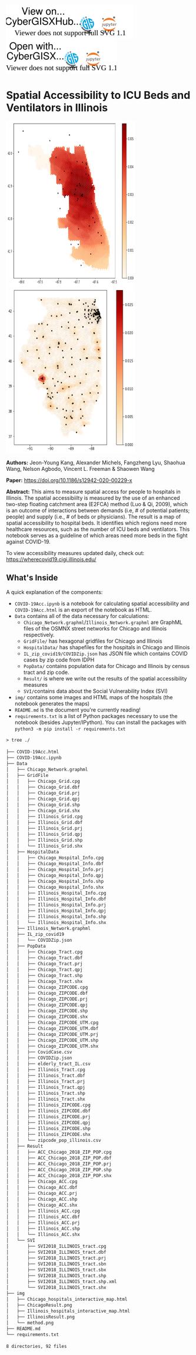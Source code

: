 [![View on CyberGISXHub](img/ViewonCyberGISXHub.svg)](https://cybergisx.cigi.illinois.edu/hub/user-redirect/git-pull?repo=https%3A%2F%2Fgithub.com%2Fcybergis%2FCOVID-19AccessibilityNotebook&urlpath=tree%2FCOVID-19AccessibilityNotebook%2FCOVID-19Acc.ipynb&branch=main)
[![Open with CyberGISX](img/OpenwithCyberGISX.svg)](https://cybergisx.cigi.illinois.edu/hub/user-redirect/git-pull?repo=https%3A%2F%2Fgithub.com%2Fcybergis%2FCOVID-19AccessibilityNotebook&urlpath=tree%2FCOVID-19AccessibilityNotebook%2FCOVID-19Acc.ipynb&branch=main)

# Spatial Accessibility to ICU Beds and Ventilators in Illinois

<div>
    <img src="img/ChicagoResult.png" height="450" width="350"/>
    <img src="img/IllinoisResult.png" height="450" width="350"/>
</div>

**Authors:** Jeon-Young Kang, Alexander Michels, Fangzheng Lyu, Shaohua Wang, Nelson Agbodo, Vincent L. Freeman & Shaowen Wang

**Paper:** https://doi.org/10.1186/s12942-020-00229-x

**Abstract:** This aims to measure spatial access for people to hospitals in Illinois. The spatial accessibiilty is measured by the use of an enhanced two-step floating catchment area (E2FCA) method (Luo & Qi, 2009), which is an outcome of interactions between demands (i.e, # of potential patients; people) and supply (i.e., # of beds or physicians). The result is a map of spatial accessibility to hospital beds. It identifies which regions need more healthcare resources, such as the number of ICU beds and ventilators. This notebook serves as a guideline of which areas need more beds in the fight against COVID-19.

To view accessibility measures updated daily, check out: https://wherecovid19.cigi.illinois.edu/


## What's Inside

A quick explanation of the components:

* `COVID-19Acc.ipynb` is a notebook for calculating spatial accessibility and `COVID-19Acc.html` is an export of the notebook as HTML.
* `Data` contains all of the data necessary for calculations:
  * `Chicago_Network.graphml`/`Illinois_Network.graphml` are GraphML files of the OSMNX street networks for Chicago and Illinois respectively.
  * `GridFile/` has hexagonal gridfiles for Chicago and Illinois
  * `HospitalData/` has shapefiles for the hospitals in Chicago and Illinois
  * `IL_zip_covid19/COVIDZip.json` has JSON file which contains COVID cases by zip code from IDPH
  * `PopData/` contains population data for Chicago and Illinois by census tract and zip code.
  * `Result/` is where we write out the results of the spatial accessibility measures
  * `SVI/`contains data about the Social Vulnerability Index (SVI)
* `img/` contains some images and HTML maps of the hospitals (the notebook generates the maps)
* `README.md` is the document you're currently reading!
* `requirements.txt` is a list of Python packages necessary to use the notebook (besides Jupyter/IPython). You can install the packages with `python3 -m pip install -r requirements.txt`

```
> tree ./

├── COVID-19Acc.html
├── COVID-19Acc.ipynb
├── Data
│   ├── Chicago_Network.graphml
│   ├── GridFile
│   │   ├── Chicago_Grid.cpg
│   │   ├── Chicago_Grid.dbf
│   │   ├── Chicago_Grid.prj
│   │   ├── Chicago_Grid.qpj
│   │   ├── Chicago_Grid.shp
│   │   ├── Chicago_Grid.shx
│   │   ├── Illinois_Grid.cpg
│   │   ├── Illinois_Grid.dbf
│   │   ├── Illinois_Grid.prj
│   │   ├── Illinois_Grid.qpj
│   │   ├── Illinois_Grid.shp
│   │   └── Illinois_Grid.shx
│   ├── HospitalData
│   │   ├── Chicago_Hospital_Info.cpg
│   │   ├── Chicago_Hospital_Info.dbf
│   │   ├── Chicago_Hospital_Info.prj
│   │   ├── Chicago_Hospital_Info.qpj
│   │   ├── Chicago_Hospital_Info.shp
│   │   ├── Chicago_Hospital_Info.shx
│   │   ├── Illinois_Hospital_Info.cpg
│   │   ├── Illinois_Hospital_Info.dbf
│   │   ├── Illinois_Hospital_Info.prj
│   │   ├── Illinois_Hospital_Info.qpj
│   │   ├── Illinois_Hospital_Info.shp
│   │   └── Illinois_Hospital_Info.shx
│   ├── Illinois_Network.graphml
│   ├── IL_zip_covid19
│   │   └── COVIDZip.json
│   ├── PopData
│   │   ├── Chicago_Tract.cpg
│   │   ├── Chicago_Tract.dbf
│   │   ├── Chicago_Tract.prj
│   │   ├── Chicago_Tract.qpj
│   │   ├── Chicago_Tract.shp
│   │   ├── Chicago_Tract.shx
│   │   ├── Chicago_ZIPCODE.cpg
│   │   ├── Chicago_ZIPCODE.dbf
│   │   ├── Chicago_ZIPCODE.prj
│   │   ├── Chicago_ZIPCODE.qpj
│   │   ├── Chicago_ZIPCODE.shp
│   │   ├── Chicago_ZIPCODE.shx
│   │   ├── Chicago_ZIPCODE_UTM.cpg
│   │   ├── Chicago_ZIPCODE_UTM.dbf
│   │   ├── Chicago_ZIPCODE_UTM.prj
│   │   ├── Chicago_ZIPCODE_UTM.shp
│   │   ├── Chicago_ZIPCODE_UTM.shx
│   │   ├── CovidCase.csv
│   │   ├── COVIDZip.json
│   │   ├── elderly_tract_IL.csv
│   │   ├── Illinois_Tract.cpg
│   │   ├── Illinois_Tract.dbf
│   │   ├── Illinois_Tract.prj
│   │   ├── Illinois_Tract.qpj
│   │   ├── Illinois_Tract.shp
│   │   ├── Illinois_Tract.shx
│   │   ├── Illinois_ZIPCODE.cpg
│   │   ├── Illinois_ZIPCODE.dbf
│   │   ├── Illinois_ZIPCODE.prj
│   │   ├── Illinois_ZIPCODE.qpj
│   │   ├── Illinois_ZIPCODE.shp
│   │   ├── Illinois_ZIPCODE.shx
│   │   └── zipcode_pop_illinois.csv
│   ├── Result
│   │   ├── ACC_Chicago_2018_ZIP_POP.cpg
│   │   ├── ACC_Chicago_2018_ZIP_POP.dbf
│   │   ├── ACC_Chicago_2018_ZIP_POP.prj
│   │   ├── ACC_Chicago_2018_ZIP_POP.shp
│   │   ├── ACC_Chicago_2018_ZIP_POP.shx
│   │   ├── Chicago_ACC.cpg
│   │   ├── Chicago_ACC.dbf
│   │   ├── Chicago_ACC.prj
│   │   ├── Chicago_ACC.shp
│   │   ├── Chicago_ACC.shx
│   │   ├── Illinois_ACC.cpg
│   │   ├── Illinois_ACC.dbf
│   │   ├── Illinois_ACC.prj
│   │   ├── Illinois_ACC.shp
│   │   └── Illinois_ACC.shx
│   └── SVI
│       ├── SVI2018_ILLINOIS_tract.cpg
│       ├── SVI2018_ILLINOIS_tract.dbf
│       ├── SVI2018_ILLINOIS_tract.prj
│       ├── SVI2018_ILLINOIS_tract.sbn
│       ├── SVI2018_ILLINOIS_tract.sbx
│       ├── SVI2018_ILLINOIS_tract.shp
│       ├── SVI2018_ILLINOIS_tract.shp.xml
│       └── SVI2018_ILLINOIS_tract.shx
├── img
│   ├── Chicago_hospitals_interactive_map.html
│   ├── ChicagoResult.png
│   ├── Illinois_hospitals_interactive_map.html
│   ├── IllinoisResult.png
│   └── method.png
├── README.md
└── requirements.txt

8 directories, 92 files
```
